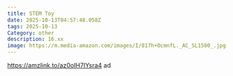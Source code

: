 ```yaml
---
title: STEM Toy
date: 2025-10-13T04:57:48.058Z
tags: 2025-10-13
Category: other
description: 16.xx
image: https://m.media-amazon.com/images/I/817h+OcmnfL._AC_SL1500_.jpg
---
```

https://amzlink.to/az0oIH7IYsra4 ad